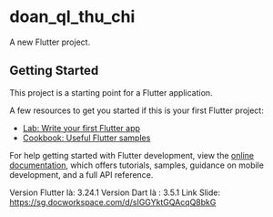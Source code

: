 # doan_ql_thu_chi

A new Flutter project.

## Getting Started

This project is a starting point for a Flutter application.

A few resources to get you started if this is your first Flutter project:

- [Lab: Write your first Flutter app](https://docs.flutter.dev/get-started/codelab)
- [Cookbook: Useful Flutter samples](https://docs.flutter.dev/cookbook)

For help getting started with Flutter development, view the
[online documentation](https://docs.flutter.dev/), which offers tutorials,
samples, guidance on mobile development, and a full API reference.


Version Flutter là: 3.24.1
Version Dart là : 3.5.1
Link Slide: https://sg.docworkspace.com/d/sIGGYktGQAcqQ8bkG